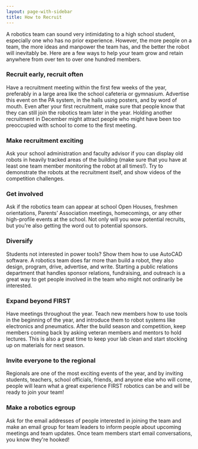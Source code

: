 ```yaml
---
layout: page-with-sidebar
title: How to Recruit
---
```

A robotics team can sound very intimidating to a high school student, especially one who has no prior experience. However, the more people on a team, the more ideas and manpower the team has, and the better the robot will inevitably be. Here are a few ways to help your team grow and retain anywhere from over ten to over one hundred members.

### Recruit early, recruit often
Have a recruitment meeting within the first few weeks of the year, preferably in a large area like the school cafeteria or gymnasium. Advertise this event on the PA system, in the halls using posters, and by word of mouth. Even after your first recruitment, make sure that people know that they can still join the robotics team later in the year. Holding another recruitment in December might attract people who might have been too preoccupied with school to come to the first meeting.

### Make recruitment exciting
Ask your school administration and faculty advisor if you can display old robots in heavily tracked areas of the building (make sure that you have at least one team member monitoring the robot at all times!). Try to demonstrate the robots at the recruitment itself, and show videos of the competition challenges.

### Get involved
Ask if the robotics team can appear at school Open Houses, freshmen orientations, Parents’ Association meetings, homecomings, or any other high-profile events at the school.  Not only will you wow potential recruits, but you're also getting the word out to potential sponsors.

### Diversify
Students not interested in power tools? Show them how to use AutoCAD software. A robotics team does far more than build a robot, they also design, program, drive, advertise, and write. Starting a public relations department that handles sponsor relations, fundraising, and outreach is a great way to get people involved in the team who might not ordinarily be interested.

### Expand beyond FIRST
Have meetings throughout the year. Teach new members how to use tools in the beginning of the year, and introduce them to robot systems like electronics and pneumatics. After the build season and competition, keep members coming back by asking veteran members and mentors to hold lectures. This is also a great time to keep your lab clean and start stocking up on materials for next season.

### Invite everyone to the regional
Regionals are one of the most exciting events of the year, and by inviting students, teachers, school officials, friends, and anyone else who will come, people will learn what a great experience FIRST robotics can be and will be ready to join your team!

### Make a robotics egroup
Ask for the email addresses of people interested in joining the team and make an email group for team leaders to inform people about upcoming meetings and team updates.  Once team members start email conversations, you know they're hooked!
